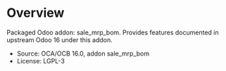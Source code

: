 # Overview

Packaged Odoo addon: sale_mrp_bom. Provides features documented in upstream Odoo 16 under this addon.

- Source: OCA/OCB 16.0, addon sale_mrp_bom
- License: LGPL-3
